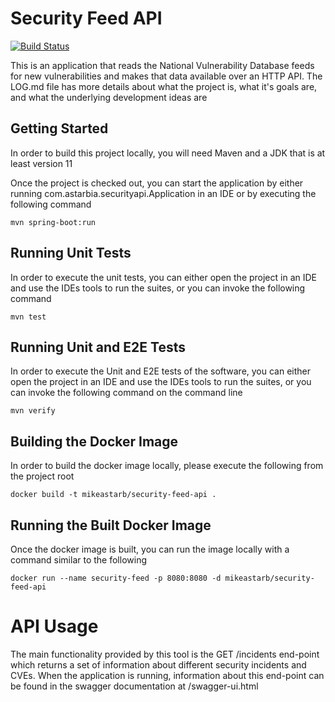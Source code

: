 # Security Feed API

[![Build Status](https://app.travis-ci.com/mikeastarb/security-feed-api.svg?branch=master)](https://app.travis-ci.com/mikeastarb/security-feed-api)

This is an application that reads the National Vulnerability Database feeds for new vulnerabilities and makes that data
available over an HTTP API. The LOG.md file has more details about what the project is, what it's goals are, and what
the underlying development ideas are

## Getting Started

In order to build this project locally, you will need Maven and a JDK that is at least version 11

Once the project is checked out, you can start the application by either running com.astarbia.securityapi.Application in
an IDE or by executing the following command

`mvn spring-boot:run`

## Running Unit Tests

In order to execute the unit tests, you can either open the project in an IDE and use the IDEs tools to run the suites,
or you can invoke the following command

`mvn test`

## Running Unit and E2E Tests

In order to execute the Unit and E2E tests of the software, you can either open the project in an IDE and use the IDEs
tools to run the suites, or you can invoke the following command on the command line

`mvn verify`

## Building the Docker Image

In order to build the docker image locally, please execute the following from the project root

`docker build -t mikeastarb/security-feed-api .`

## Running the Built Docker Image

Once the docker image is built, you can run the image locally with a command similar to the following

`docker run --name security-feed -p 8080:8080 -d mikeastarb/security-feed-api`

# API Usage

The main functionality provided by this tool is the GET /incidents end-point which returns a set of information about
different security incidents and CVEs. When the application is running, information about this end-point can be found
in the swagger documentation at /swagger-ui.html
